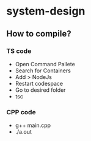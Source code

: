 # system-design

## How to compile?

### TS code
- Open Command Pallete
- Search for Containers
- Add > NodeJs
- Restart codespace
- Go to desired folder
- tsc

### CPP code
- g++ main.cpp
- ./a.out
